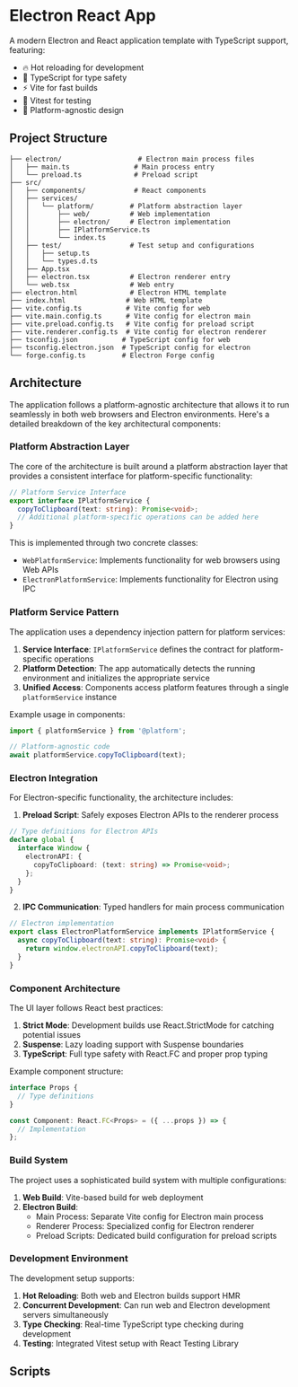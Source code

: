 # Electron React App

A modern Electron and React application template with TypeScript support, featuring:
- 🔥 Hot reloading for development
- 🎯 TypeScript for type safety
- ⚡ Vite for fast builds
- 🧪 Vitest for testing
- 🎨 Platform-agnostic design

## Project Structure

```
├── electron/                   # Electron main process files
│   ├── main.ts                # Main process entry
│   └── preload.ts             # Preload script
├── src/
│   ├── components/            # React components
│   ├── services/
│   │   └── platform/         # Platform abstraction layer
│   │       ├── web/          # Web implementation
│   │       ├── electron/     # Electron implementation
│   │       ├── IPlatformService.ts
│   │       └── index.ts
│   ├── test/                 # Test setup and configurations
│   │   ├── setup.ts
│   │   └── types.d.ts
│   ├── App.tsx
│   ├── electron.tsx          # Electron renderer entry
│   └── web.tsx               # Web entry
├── electron.html             # Electron HTML template
├── index.html               # Web HTML template
├── vite.config.ts           # Vite config for web
├── vite.main.config.ts      # Vite config for electron main
├── vite.preload.config.ts   # Vite config for preload script
├── vite.renderer.config.ts  # Vite config for electron renderer
├── tsconfig.json           # TypeScript config for web
├── tsconfig.electron.json  # TypeScript config for electron
└── forge.config.ts         # Electron Forge config
```

## Architecture

The application follows a platform-agnostic architecture that allows it to run seamlessly in both web browsers and Electron environments. Here's a detailed breakdown of the key architectural components:

### Platform Abstraction Layer

The core of the architecture is built around a platform abstraction layer that provides a consistent interface for platform-specific functionality:

```typescript
// Platform Service Interface
export interface IPlatformService {
  copyToClipboard(text: string): Promise<void>;
  // Additional platform-specific operations can be added here
}
```

This is implemented through two concrete classes:
- `WebPlatformService`: Implements functionality for web browsers using Web APIs
- `ElectronPlatformService`: Implements functionality for Electron using IPC

### Platform Service Pattern

The application uses a dependency injection pattern for platform services:

1. **Service Interface**: `IPlatformService` defines the contract for platform-specific operations
2. **Platform Detection**: The app automatically detects the running environment and initializes the appropriate service
3. **Unified Access**: Components access platform features through a single `platformService` instance

Example usage in components:
```typescript
import { platformService } from '@platform';

// Platform-agnostic code
await platformService.copyToClipboard(text);
```

### Electron Integration

For Electron-specific functionality, the architecture includes:

1. **Preload Script**: Safely exposes Electron APIs to the renderer process
```typescript
// Type definitions for Electron APIs
declare global {
  interface Window {
    electronAPI: {
      copyToClipboard: (text: string) => Promise<void>;
    };
  }
}
```

2. **IPC Communication**: Typed handlers for main process communication
```typescript
// Electron implementation
export class ElectronPlatformService implements IPlatformService {
  async copyToClipboard(text: string): Promise<void> {
    return window.electronAPI.copyToClipboard(text);
  }
}
```

### Component Architecture

The UI layer follows React best practices:

1. **Strict Mode**: Development builds use React.StrictMode for catching potential issues
2. **Suspense**: Lazy loading support with Suspense boundaries
3. **TypeScript**: Full type safety with React.FC and proper prop typing

Example component structure:
```typescript
interface Props {
  // Type definitions
}

const Component: React.FC<Props> = ({ ...props }) => {
  // Implementation
};
```

### Build System

The project uses a sophisticated build system with multiple configurations:

1. **Web Build**: Vite-based build for web deployment
2. **Electron Build**: 
   - Main Process: Separate Vite config for Electron main process
   - Renderer Process: Specialized config for Electron renderer
   - Preload Scripts: Dedicated build configuration for preload scripts

### Development Environment

The development setup supports:

1. **Hot Reloading**: Both web and Electron builds support HMR
2. **Concurrent Development**: Can run web and Electron development servers simultaneously
3. **Type Checking**: Real-time TypeScript type checking during development
4. **Testing**: Integrated Vitest setup with React Testing Library

## Scripts
